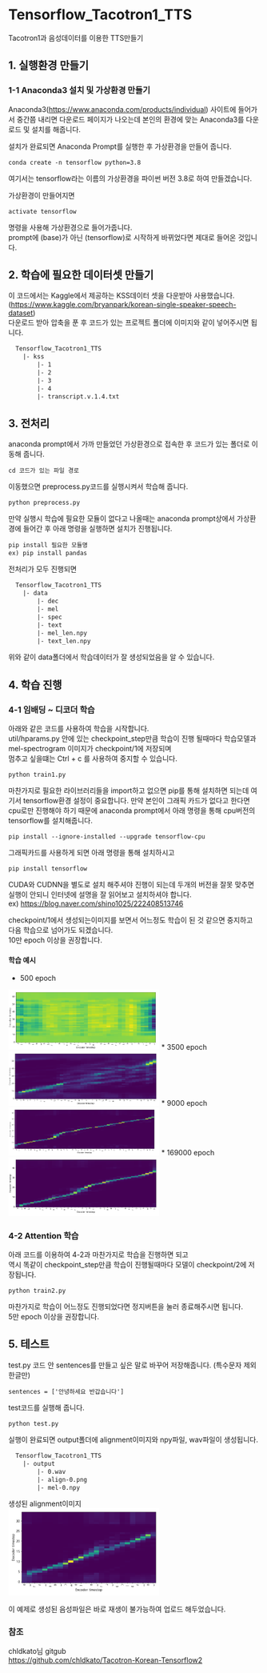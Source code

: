 # Tensorflow_Tacotron1_TTS
Tacotron1과 음성데이터를 이용한 TTS만들기

## 1. 실행환경 만들기
### 1-1 Anaconda3 설치 및 가상환경 만들기
Anaconda3(https://www.anaconda.com/products/individual) 사이트에 들어가서 중간쯤 내리면 다운로드 페이지가 나오는데 본인의 환경에 맞는 Anaconda3를 다운로드 및 설치를 해줍니다.

설치가 완료되면 Anaconda Prompt를 실행한 후 가상환경을 만들어 줍니다.  
```
conda create -n tensorflow python=3.8
```
여기서는 tensorflow라는 이름의 가상환경을 파이썬 버전 3.8로 하여 만들겠습니다.
  
  
가상환경이 만들어지면 
```
activate tensorflow
```
명령을 사용해 가상환경으로 들어가줍니다.  
prompt에 (base)가 아닌 (tensorflow)로 시작하게 바뀌었다면 제대로 들어온 것입니다.
  
  
## 2. 학습에 필요한 데이터셋 만들기
이 코드에서는 Kaggle에서 제공하는 KSS데이터 셋을 다운받아 사용했습니다.  (https://www.kaggle.com/bryanpark/korean-single-speaker-speech-dataset)  
다운로드 받아 압축을 푼 후 코드가 있는 프로젝트 폴더에 이미지와 같이 넣어주시면 됩니다.   
 ```
   Tensorflow_Tacotron1_TTS
     |- kss
         |- 1
         |- 2
         |- 3
         |- 4
         |- transcript.v.1.4.txt
   ```
  
## 3. 전처리
anaconda prompt에서 가까 만들었던 가상환경으로 접속한 후 코드가 있는 폴더로 이동해 줍니다.  
  ```
  cd 코드가 있는 파일 경로
  ```
  
이동했으면 preprocess.py코드를 실행시켜서 학습해 줍니다.  
```
python preprocess.py
```
  
만약 실행시 학습에 필요한 모듈이 없다고 나올때는 anaconda prompt상에서 가상환경에 들어간 후 아래 명령을 실행하면 설치가 진행됩니다.
```
pip install 필요한 모듈명
ex) pip install pandas
```  

전처리가 모두 진행되면  
 ```
   Tensorflow_Tacotron1_TTS
     |- data
         |- dec
         |- mel
         |- spec
         |- text
         |- mel_len.npy
         |- text_len.npy
   ```
위와 같이 data폴더에서 학습데이터가 잘 생성되었음을 알 수 있습니다.
  
  
## 4. 학습 진행
### 4-1 임배딩 ~ 디코더 학습

아래와 같은 코드를 사용하여 학습을 시작합니다.  
util/hparams.py 안에 있는 checkpoint_step만큼 학습이 진행 될때마다 학습모델과 mel-spectrogram 이미지가 checkpoint/1에 저장되며    
멈추고 싶을떄는 Ctrl + c 를 사용하여 중지할 수 있습니다.  
```
python train1.py
```
  
마찬가지로 필요한 라이브러리들을 import하고 없으면 pip를 통해 설치하면 되는데 여기서 tensorflow환경 설정이 중요합니다.
만약 본인이 그래픽 카드가 없다고 한다면 cpu로만 진행해야 하기 때문에 anaconda prompt에서 아래 명령을 통해 cpu버전의 tensorflow를 설치해줍니다.
```
pip install --ignore-installed --upgrade tensorflow-cpu
```  
  
그래픽카드를 사용하게 되면 아래 명령을 통해 설치하시고 
```
pip install tensorflow
```  
CUDA와 CUDNN을 별도로 설치 해주셔야 진행이 되는데 두개의 버전을 잘못 맞추면 실행이 안되니 인터넷에 설명을 잘 읽어보고 설치하셔야 합니다.  
ex) https://blog.naver.com/shino1025/222408513746
  
  
checkpoint/1에서 생성되는이미지를 보면서 어느정도 학습이 된 것 같으면 중지하고 다음 학습으로 넘어가도 되겠습니다.  
10만 epoch 이상을 권장합니다.  
#### 학습 예시
* 500 epoch  
<img src = "./ScreenShots/1.png" width="60%">  
* 3500 epoch  
<img src = "./ScreenShots/2.png" width="60%">  
* 9000 epoch  
<img src = "./ScreenShots/3.png" width="60%">  
* 169000 epoch  
<img src = "./ScreenShots/4.png" width="60%">
  
### 4-2 Attention 학습
아래 코드를 이용하여 4-2과 마찬가지로 학습을 진행하면 되고  
역시 똑같이 checkpoint_step만큼 학습이 진행될때마다 모델이 checkpoint/2에 저장됩니다.  
```
python train2.py
```
마찬가지로 학습이 어느정도 진행되었다면 정지버튼을 눌러 종료해주시면 됩니다.  
5만 epoch 이상을 권장합니다.  

## 5. 테스트
test.py 코드 안 sentences를 만들고 싶은 말로 바꾸어 저장해줍니다.  (특수문자 제외 한글만)  
```
sentences = ['안녕하세요 반갑습니다']
```
test코드를 실행해 줍니다.  
```
python test.py
```
실행이 완료되면 output폴더에 alignment이미지와 npy파일, wav파일이 생성됩니다.
 ```
   Tensorflow_Tacotron1_TTS
     |- output
         |- 0.wav
         |- align-0.png
         |- mel-0.npy
   ```
생성된 alignment이미지  
<img src = "./ScreenShots/5.png" width="60%">  
   
이 예제로 생성된 음성파일은 바로 재생이 불가능하여 업로드 해두었습니다.  
  
  
### 참조  
chldkato님 gitgub  
https://github.com/chldkato/Tacotron-Korean-Tensorflow2
  
